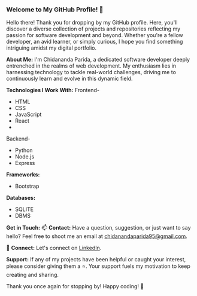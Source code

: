 ### Welcome to My GitHub Profile! 👋

Hello there! Thank you for dropping by my GitHub profile. Here, you'll discover a diverse collection of projects and repositories reflecting my passion for software development and beyond. Whether you're a fellow developer, an avid learner, or simply curious, I hope you find something intriguing amidst my digital portfolio.

**About Me:**
I'm Chidananda Parida, a dedicated software developer deeply entrenched in the realms of web development. My enthusiasm lies in harnessing technology to tackle real-world challenges, driving me to continuously learn and evolve in this dynamic field.

**Technologies I Work With:**
Frontend-
- HTML
- CSS
- JavaScript
- React
- 
Backend-
- Python
- Node.js
- Express


**Frameworks:**
- Bootstrap

**Databases:**
- SQLITE
- DBMS

**Get in Touch:**
📫 **Contact:** Have a question, suggestion, or just want to say hello? Feel free to shoot me an email at [chidanandaparida95@gmail.com](mailto:chidanandaparida95@gmail.com).

🔗 **Connect:** Let's connect on [LinkedIn](https://www.linkedin.com/in/chidananda-parida-61756a239/). 

**Support:**
If any of my projects have been helpful or caught your interest, please consider giving them a ⭐️. Your support fuels my motivation to keep creating and sharing.

Thank you once again for stopping by! Happy coding! 🎉
